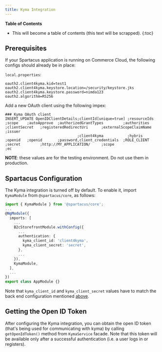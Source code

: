 ```yaml
---
title: Kyma Integration
---
```


**Table of Contents**

- This will become a table of contents (this text will be scrapped).
{:toc}

## Prerequisites

If your Spartacus application is running on Commerce Cloud, the following configs should already be in place:

`local.properties`:

```properties
oauth2.client4kyma.kid=test1
oauth2.client4kyma.keystore.location=/security/keystore.jks
oauth2.client4kyma.keystore.password=nimda123
oauth2.algorithm=RS256
```

Add a new OAuth client using the following impex:

```impex
### Kyma OAuth client
INSERT_UPDATE OpenIDClientDetails;clientId[unique=true] ;resourceIds   ;scope    ;autoApprove  ;authorizedGrantTypes         ;authorities  ;clientSecret   ;registeredRedirectUri      ;externalScopeClaimName ;issuer
                                 ;client4kyma           ;hybris        ;openid   ;openid       ;password,client_credentials  ;ROLE_CLIENT  ;secret         ;http://MY_APPLICATION/     ;scope                  ;ec
```

**NOTE**: these values are for the testing environment. Do not use them in production.

## Spartacus Configuration

The Kyma integration is turned off by default. To enable it, import `KymaModule` from `@spartacus/core`, as follows:

```ts
import { KymaModule } from '@spartacus/core';
...
@NgModule({
  imports: [
    ...
    B2cStorefrontModule.withConfig({
      ...
      authentication: {
        kyma_client_id: 'client4kyma',
        kyma_client_secret: 'secret',
      },
      ...
    }),
    KymaModule,
  ],
  ...
})
export class AppModule {}
```

Note that `kyma_client_id` and `kyma_client_secret` values have to match the back end configuration mentioned [above](#prerequisites).

## Getting the Open ID Token

After configuring the Kyma integration, you can obtain the open ID token (that's being used for communicating with kyma) by calling `getOpenIdToken()` method from `KymaService` facade. Note that this token will be available only after a successful authentication (i.e. a user logs in or registers).
